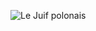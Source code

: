![Le Juif polonais](https://upload.wikimedia.org/wikipedia/commons/thumb/c/cb/Entrance_Hall_of_Mr_Chas._Green%27s_house%2C_Savannah_Ga%2C_now_occupied_as_Head_Quarters_by_Gen_Sherman.jpg/400px-Entrance_Hall_of_Mr_Chas._Green%27s_house%2C_Savannah_Ga%2C_now_occupied_as_Head_Quarters_by_Gen_Sherman.jpg)